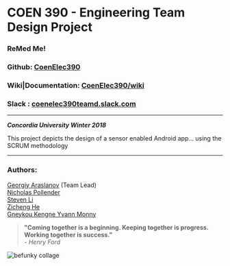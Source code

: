 # COEN 390 - Engineering Team Design Project

### ReMed Me!
### Github: [CoenElec390](https://github.com/monnyy/CoenElec390)
### Wiki|Documentation: [CoenElec390/wiki](https://github.com/monnyy/CoenElec390/wiki) 
### Slack : [coenelec390teamd.slack.com](https://coenelec390teamd.slack.com/)  

---  

 **_Concordia University Winter 2018_**
 
 This project depicts the design of a sensor enabled Android app... using the SCRUM methodology

---  

### Authors:  
[Georgiy Araslanov](https://github.com/garaslanov) (Team Lead)  
[Nicholas Pollender](https://github.com/npollender)   
[Steven Li](https://github.com/Actuallystevenli)   
[Zicheng  He](https://github.com/zicheng1020)    
[Gneykou Kengne	Yvann Monny](https://github.com/monnyy)   






	

> **"Coming together is a beginning. Keeping together is progress. Working together is success."**	
_- Henry Ford_


![befunky collage](https://user-images.githubusercontent.com/25891267/32930914-83fc06fe-cb2f-11e7-9149-f54de555dea9.jpg)
